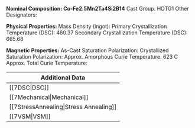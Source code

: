**Nominal Composition: Co-Fe2.5Mn2Ta4Si2B14**
Cast Group: HOTG1
Other Designators: 
 
**Physical Properties:**
Mass Density (ingot): 
 Primary Crystallization Temperature (DSC): 460.37
Secondary Crystallization Temperature (DSC): 665.68

**Magnetic Properties:**
As-Cast Saturation Polarization: 
Crystallized Saturation Polarization: 
Approx. Amorphous Curie Temperature: 623 C
Approx. Total Curie Temperature: 

| Additional Data                                    |
| -------------------------------------------------- |
| [[7DSC\|DSC]]                            |
| [[7Mechanical\|Mechanical]]              |
| [[7StressAnnealing\|Stress Annealing]]   |
| [[7VSM\|VSM]]                            |


